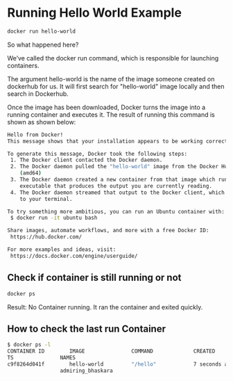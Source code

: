 # Running Hello World Example

```bash
docker run hello-world
```

So what happened here?

We’ve called the docker run command, which is responsible for launching containers.

The argument hello-world is the name of the image someone created on dockerhub for us. It will first search for "hello-world" image locally and then search in Dockerhub.

Once the image has been downloaded, Docker turns the image into a running container and executes it. The result of running this command is shown as shown below:

```bash
Hello from Docker!
This message shows that your installation appears to be working correctly.

To generate this message, Docker took the following steps:
 1. The Docker client contacted the Docker daemon.
 2. The Docker daemon pulled the "hello-world" image from the Docker Hub.
    (amd64)
 3. The Docker daemon created a new container from that image which runs the
    executable that produces the output you are currently reading.
 4. The Docker daemon streamed that output to the Docker client, which sent it
    to your terminal.

To try something more ambitious, you can run an Ubuntu container with:
 $ docker run -it ubuntu bash

Share images, automate workflows, and more with a free Docker ID:
 https://hub.docker.com/

For more examples and ideas, visit:
 https://docs.docker.com/engine/userguide/
```

## Check if container is still running or not

```bash
docker ps
```

Result: No Container running. It ran the container and exited quickly.

## How to check the last run Container

```bash
$ docker ps -l
CONTAINER ID        IMAGE               COMMAND             CREATED             STATUS                     POR
TS               NAMES
c9f8264d041f        hello-world         "/hello"            7 seconds ago       Exited (0) 6 seconds ago
                 admiring_bhaskara
```
